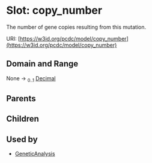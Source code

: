 
# Slot: copy_number


The number of gene copies resulting from this mutation.

URI: [https://w3id.org/pcdc/model/copy_number](https://w3id.org/pcdc/model/copy_number)


## Domain and Range

None &#8594;  <sub>0..1</sub> [Decimal](types/Decimal.md)

## Parents


## Children


## Used by

 * [GeneticAnalysis](GeneticAnalysis.md)
